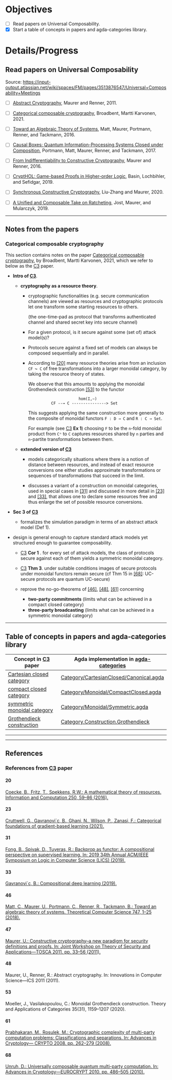# Objectives

- [ ] Read papers on Universal Composability.
- [X] Start a table of concepts in papers and agda-categories library.

# Details/Progress

## Read papers on Universal Composability

Source: https://input-output.atlassian.net/wiki/spaces/FM/pages/3513876547/Universal+Composability+Meetings

- [ ] [Abstract Cryptography][], Maurer and Renner, 2011.
- [ ] [Categorical composable cryptography][], Broadbent, Martti Karvonen, 2021.
- [ ] [Toward an Algebraic Theory of Systems][], Matt, Maurer, Portmann, Renner, and Tackmann, 2016.
- [ ] [Causal Boxes: Quantum Information-Processing Systems Closed under Composition][], Portmann, Matt, Maurer, Renner, and Tackmann, 2017.
- [ ] [From Indifferentiability to Constructive Cryptography][], Maurer and Renner, 2016.
- [ ] [CryptHOL: Game-based Proofs in Higher-order Logic][], Basin, Lochbihler, and Sefidgar, 2019.
- [ ] [Synchronous Constructive Cryptography][], Liu-Zhang and Maurer, 2020.
- [ ] [A Unified and Composable Take on Ratcheting][], Jost, Maurer, and Mularczyk, 2019.


-------------------------------------------

## Notes from the papers

### Categorical composable cryptography

This section contains notes on the paper [Categorical composable cryptography][], by Broadbent, Martti
Karvonen, 2021, which we refer to below as the [C3][] paper.

+  **Intro of [C3][]**.

   -  **cryptography as a resource theory**.

      -  cryptographic functionalities (e.g. secure communication channels) are viewed as resources and
         cryptographic protocols let one transform some starting resources to others.

         (the one-time-pad as protocol that transforms authenticated channel and shared secret key into secure channel)

      -  For a given protocol, is it secure against some (set of) attack model(s)?

      -  Protocols secure against a fixed set of models can always be composed sequentially and in parallel.

      -  According to [\[20\]](#20) many resource theories arise from an inclusion `CF ↪ C` of free
         transformations into a larger monoidal category, by taking the resource theory of states.

         We observe that this amounts to applying the monoidal Grothendieck construction [\[53\]](#53)
         to the functor

         ```
                               hom(I,−)
                   CF --→ C ---------------> Set
         ```

         This suggests applying the same construction more generally to the composite of monoidal
         functors `F : D → C` and `R : C → Set`.

         For example (see [C3][] **Ex 1**) choosing `F` to be the `n`-fold monoidal product from `Cⁿ` to `C`
         captures resources shared by `n` parties and `n`-partite transformations between them.

   -  **extended version of [C3][]**

      -  models categorically situations where there is a notion of distance between resources, and
         instead of exact resource conversions one either studies approximate transformations or
         sequences of transformations that succeed in the limit.

      -  discusses a variant of a construction on monoidal categories, used in special cases in [\[31\]](#31)
         and discussed in more detail in [\[23\]](#23) and [\[33\]](#33), that allows one to declare some
         resources free and thus enlarge the set of possible resource conversions.



+ **Sec 3 of [C3][]**

  - formalizes the simulation paradigm in terms of an abstract attack model (Def 1).

- design is general enough to capture standard attack models yet structured enough to guarantee composability.

  - [C3][] **Cor 1** . for every set of attack models, the class of protocols secure against each of them yields a
    symmetric monoidal category.

  - [C3][] **Thm 3**. under suitable conditions images of secure protocols under monoidal functors remain secure
    (cf Thm 15 in [\[68\]](#68): UC-secure protocols are quantum UC-secure)

  -  reprove the no-go-theorems of [\[46\]](#46), [\[48\]](#48), [\[61\]](#61) concerning
     - **two-party commitments** (limits what can be achieved in a compact closed category)
     - **three-party broadcasting** (limits what can be achieved in a symmetric monoidal category)


-------------------------------------------------------

## Table of concepts in papers and agda-categories library

| Concept in [C3][] paper              |  Agda implementation in [agda-categories][]  |
|--------------------------------------|----------------------------------------------|
| [Cartesian closed category][]        | [Category/CartesianClosed/Canonical.agda][]  |
| [compact closed category][]          | [Category/Monoidal/CompactClosed.agda][]     |
| [symmetric monoidal category][]      | [Category/Monoidal/Symmetric.agda][]         |
| [Grothendieck construction][]        | [Category.Construction.Grothendieck][]       |


-----------------------------------------------------
-----------------------------------------------------

## References

### References from [C3][] paper

#### 20

[Coecke, B., Fritz, T., Spekkens, R.W.: A mathematical theory
of resources. Information and Computation 250, 59–86 (2016).](https://doi.org/10.1016/j.ic.2016.02.008)

#### 23

[Cruttwell, G., Gavranovi´c, B., Ghani, N., Wilson, P., Zanasi, F.: Categorical foundations of gradient-based learning (2021).](https://arxiv.org/abs/2103.01931)

#### 31

[Fong, B., Spivak, D., Tuyeras, R.: Backprop as functor: A compositional perspective on supervised learning. In: 2019 34th Annual ACM/IEEE Symposium on Logic
in Computer Science (LICS) (2019).](https://doi.org/10.1109/lics.2019.8785665)


#### 33

[Gavranovi´c, B.: Compositional deep learning (2019).](https://arxiv.org/abs/1907.08292)

#### 46

[Matt, C., Maurer, U., Portmann, C., Renner, R., Tackmann, B.: Toward an
algebraic theory of systems. Theoretical Computer Science 747, 1–25 (2018).](https://doi.org/10.1016/j.tcs.2018.06.001)

#### 47

[Maurer, U.: Constructive cryptography–a new paradigm for security definitions
and proofs. In: Joint Workshop on Theory of Security and Applications—TOSCA 2011. pp. 33–56 (2011).](https://doi.org/10.1007/978-3-642-27375-9_3)

#### 48

Maurer, U., Renner, R.: Abstract cryptography. In: Innovations in Computer Science—ICS 2011 (2011).

#### 53

Moeller, J., Vasilakopoulou, C.: Monoidal Grothendieck construction. Theory and Applications of Categories 35(31), 1159–1207 (2020).

#### 61

[Prabhakaran, M., Rosulek, M.: Cryptographic complexity of multi-party computation problems: Classifications and separations. In: Advances in Cryptology—
CRYPTO 2008. pp. 262–279 (2008).](https://doi.org/10.1007/978-3-540-85174-5_15)

#### 68

[Unruh, D.: Universally composable quantum multi-party computation.
In: Advances in Cryptology—EUROCRYPT 2010. pp. 486–505 (2010).](https://link.springer.com/chapter/10.1007/978-3-642-13190-5_25)




[A Unified and Composable Take on Ratcheting]: https://eprint.iacr.org/2019/694
[Abstract Cryptography]: https://crypto.ethz.ch/publications/files/MauRen11.pdf
[agda-categories]: https://github.com/agda/agda-categories/

[C3]: https://arxiv.org/abs/2105.05949
[Cartesian closed category]: https://ncatlab.org/nlab/show/cartesian+closed+category
[Categorical composable cryptography]: https://arxiv.org/abs/2105.05949
[Causal Boxes: Quantum Information-Processing Systems Closed under Composition]: https://arxiv.org/pdf/1512.02240
[compact closed category]: https://ncatlab.org/nlab/show/compact+closed+category
[CryptHOL: Game-based Proofs in Higher-order Logic]: https://eprint.iacr.org/2017/753.pdf


[From Indifferentiability to Constructive Cryptography]: https://eprint.iacr.org/2016/903.pdf

[Kleisli category]: https://ncatlab.org/nlab/show/Kleisli+category

[symmetric monoidal category]: https://ncatlab.org/nlab/show/symmetric+monoidal+category
[Synchronous Constructive Cryptography]: https://eprint.iacr.org/2020/1226

[Toward an Algebraic Theory of Systems]: https://arxiv.org/abs/1609.04293


<!-- Agda module links -->
[Category/CartesianClosed/Canonical.agda]: https://github.com/agda/agda-categories/blob/master/src/Categories/Category/CartesianClosed/Canonical.agda
[Category/Monoidal/Symmetric.agda]: https://github.com/agda/agda-categories/blob/master/src/Categories/Category/Monoidal/Symmetric.agda
[Category/Monoidal/CompactClosed.agda]: https://github.com/agda/agda-categories/blob/master/src/Categories/Category/Monoidal/CompactClosed.agda
[Grothendieck construction]: https://ncatlab.org/nlab/show/Grothendieck+construction+for+monoidal+categories
[Category.Construction.Grothendieck]: https://github.com/agda/agda-categories/blob/master/src/Categories/Category/Construction/Grothendieck.agda
